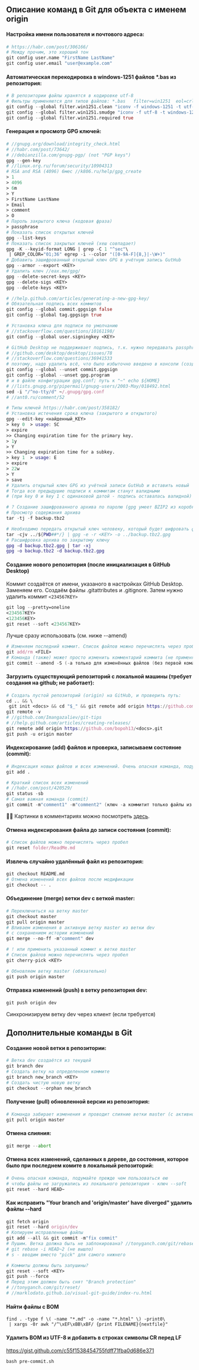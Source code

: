 ## Описание команд в Git для объекта с именем origin

#### Настройка имени пользователя и почтового адреса:
``` nix
# https://habr.com/post/306166/
# Между прочим, это хороший тон
git config user.name "FirstName LastName"
git config user.email "user@example.com"
```

#### Автоматическая перекодировка в windows-1251 файлов *.bas из репозитория:
``` nix
# В репозитории файлы хранятся в кодировке utf-8
# Фильтры применяются для типов файлов: *.bas	filter=win1251  eol=crlf
git config --global filter.win1251.clean "iconv -f windows-1251 -t utf-8"
git config --global filter.win1251.smudge "iconv -f utf-8 -t windows-1251"
git config --global filter.win1251.required true
```

#### Генерация и просмотр GPG ключей:
``` nix
# //gnupg.org/download/integrity_check.html
# //habr.com/post/73642/
# //debianzilla.com/gnupg-pgp/ (not "PGP keys")
gpg --gen-key
# //linux.org.ru/forum/security/10904313
# RSA and RSA (4096) 6мес //k806.ru/help/gpg_create
> 1
> 4096
> 6m
> Y
> FirstName LastName
> Email
> comment
> O
# Пароль закрытого ключа (кодовая фраза)
> passphrase
# Показать список открытых ключей
gpg --list-keys
# Показать список закрытых ключей (хеш совпадает)
gpg -K --keyid-format LONG | grep -C 1 "^sec"\
 | GREP_COLOR="01;36" egrep -i --color "([0-9A-F]{8,}|-\W+)"
# Добавить зашифрованный открытый ключ GPG в учётную запись GutHub
gpg --armor --export <KEY>
# Удалить ключ //eax.me/gpg/
gpg --delete-secret-keys <KEY>
gpg --delete-sigs <KEY>
gpg --delete-keys <KEY>

# //help.github.com/articles/generating-a-new-gpg-key/
# Обязательная подпись всех коммитов
git config --global commit.gpgsign false
git config --global tag.gpgsign true

# Установка ключа для подписи по умолчанию
# //stackoverflow.com/questions/10161198/
git config --global user.signingkey <KEY>
```
``` nix
# GitHub Desktop не поддерживает подпись, т.к. нужно передавать passphrase
# //github.com/desktop/desktop/issues/78
# //stackoverflow.com/questions/36941533
# поэтому, надо удалить всё, что было избыточно введено в консоли (создать хук к $ git commit -S)
git config --global --unset commit.gpgsign
git config --global --unset gpg.program
# и в файле конфигурации gpg.conf; путь к "~" echo ${HOME}
# //lists.gnupg.org/pipermail/gnupg-users/2003-May/018492.html
sed -i "/^no-tty/d" ~/.gnupg/gpg.conf
# //ant0.ru/comment/52

# Типы ключей https://habr.com/post/358182/
# Установка истечения срока ключа (закрытого и открытого)
gpg --edit-key <найденный_KEY>
> key 0  > usage: SC
> expire
>> Changing expiration time for the primary key.
> 1y
> Y
>> Changing expiration time for a subkey.
> key 1  > usage: E
> expire
> 22w
> Y
> save
# Удалить открытый ключ GPG из учётной записи GutHub и вставить новый
# Тогда все предыдушие подписи к коммитам станут валидными
# (при key 0 и key 1 с одинаковой датой - подпись оставалась валидной)

# ? Создание зашифрованного архива по паролю (gpg умеет BZIP2 из коробки)
# Просмотр содержания архива
tar -tj -f backup.tbz2

# Необходимо передать открытый ключ человеку, который будет шифровать файлы текущей директории
tar -cjv ../${PWD##*/} | gpg -e -r <KEY> -o ../backup.tbz2.gpg
# Расшифровка архива по закрытому ключу
gpg -d backup.tbz2.gpg | tar -xj
gpg -o backup.tbz2 -d backup.tbz2.gpg
```

#### Создание нового репозитория (после инициализация в GitHub Desktop)
Коммит создаётся от имени, указаного в настройках GitHub Desktop. Заменяем его.
Создаём файлы .gitattributes и .gitignore. Затем нужно удалить коммит `<234567KEY>`
``` nix
git log --pretty=oneline
<234567KEY>
<123456KEY>
git reset --soft <234567KEY>
```
Лучше сразу использовать (см. ниже --amend)
``` nix
# Изменяем последний коммит. Список файлов можно перечислять через пробел
git add/rm <FILE>
# Команда (также) может просто изменить комментарий коммита (не применять после push)
git commit --amend -S (-a только для изменённых файлов (без первой команды); -v при редактировании описания коммита показывает все сделанные изменения)
```

#### Загрузить существующий репозиторий с локальной машины (требует создания на github; не работает):
``` nix
# Создать пустой репозиторий (origin) на GitHub, и проверить путь:
cd .. && \
 git init <docs> && cd "$_" && git remote add origin https://github.com/bopoh13/"$_".git
git remote -v
# //github.com/Imangazaliev/git-tips
# //help.github.com/articles/creating-releases/
git remote add origin https://github.com/bopoh13/<docs>.git
git push -u origin master
```

#### Индексирование (add) файлов и проверка, записываем состояние (commit):
``` nix
# Индексация новых файлов и всех изменений. Очень опасная команда, подумайте прежде чем пользоваться ею
git add .

# Краткий список всех изменений
# //habr.com/post/420529/
git status -sb
# Самая важная команда (commit)
git commit -m"comment1" -m"comment2" (ключ -a коммитит только файлы из индекса)
```
:factory_worker: Картинки в комментариях можно посмотреть [здесь](//github.com/jzeferino/AllGithubEmojis).

#### Отмена индексирования файла до записи состояния (commit):
``` nix
# Список файлов можно перечислять через пробел
git reset folder/ReadMe.md
```

#### Извлечь случайно удалённый файл из репозитория:
``` nix
git checkout README.md
# Отмена изменений всех файлов после модификации
git checkout -- .
```

#### Объединение (merge) ветки dev с веткой master:
``` nix
# Переключиться на ветку master
git checkout master
git pull origin master
# Вливаем изменения в активную ветку master из ветки dev
# с сохранением истории изменений
git merge --no-ff -m"comment" dev

# ! или применить указанный коммит к ветке master
# Список файлов можно перечислять через пробел
git cherry-pick <KEY>

# Обновляем ветку master (обязательно)
git push origin master
```

#### Отправка изменений (push) в ветку репозитория dev:
``` nix
git push origin dev
```
Синхронизируем ветку dev через клиент (если требуется)

## Дополнительные команды в Git

#### Создание новой ветки в репозитории:
``` nix
# Ветка dev создаётся из текущей
git branch dev
# Создать ветку на определенном коммите
git branch new_branch <KEY>
# Создать чистую новую ветку
git checkout --orphan new_branch
```

#### Получение (pull) обновленной версии из репозитория:
``` nix
# Команда забирает изменения и проводит слияние ветки master (с активной веткой)
git pull origin master
```

#### Отмена слияния:
``` nix
git merge --abort
```

#### Отмена всех изменений, сделанных в дереве, до состояния, которое было при последнем комите в локальный репозиторий:
``` nix
# Очень опасная команда, подумайте прежде чем пользоваться ею
# чтобы файлы не загружались из локального репозитория - ключ --soft
git reset --hard HEAD~
```

#### Как исправить "Your branch and 'origin/master' have diverged" удалить файлы --hard
``` nix
git fetch origin
git reset --hard origin/dev
# Копируем исправленные файлы
git add --all && git commit -m"fix commit"
# Пушим. Ветка должна быть не заблокирована? //tonyganch.com/git/rebase/
# git rebase -i HEAD~2 (не вышло)
# s - вводим вместо "pick" для самого нижнего

# Коммиты должны быть запушины?
git reset --soft <KEY>
git push --force
# Перед этим должен быть снят "Branch protection"
# //tonyganch.com/git/reset/
# //marklodato.github.io/visual-git-guide/index-ru.html
```

#### Найти файлы с BOM
``` shell
find . -type f \( -name "*.md" -o -name "*.html" \) -print0\
 | xargs -0r awk "/^\xEF\xBB\xBF/ {print FILENAME}{nextfile}"
```
#### Удалить BOM из UTF-8 и добавить в строках символы CR перед LF

https://gist.github.com/c55f1538454755fdff71fba0d686e371

``` shell
bash pre-commit.sh
```

#

